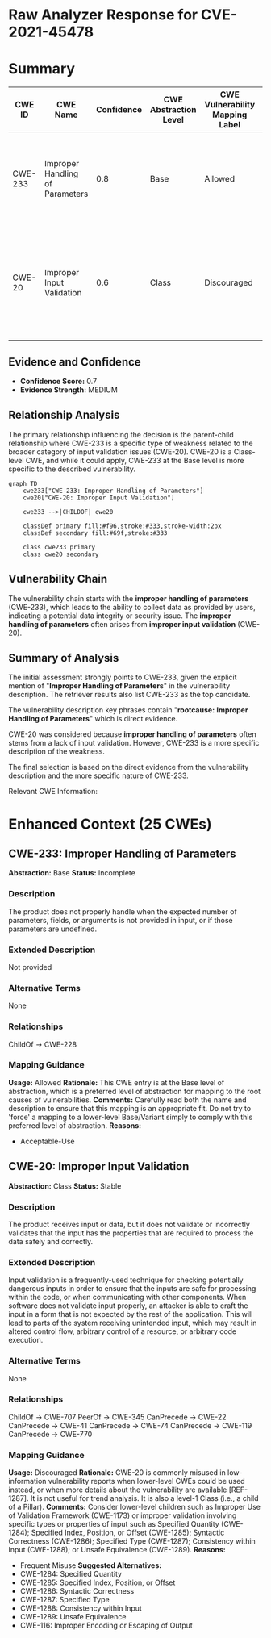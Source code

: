 # Raw Analyzer Response for CVE-2021-45478

# Summary
| CWE ID  | CWE Name  | Confidence | CWE Abstraction Level | CWE Vulnerability Mapping Label | CWE-Vulnerability Mapping Notes |
|--------------|-------------------------------------------------------------------------------------------------------|------------------|-------------------------------|-----------------------------------|------------------------------------------------------------------------------------------------------------------------------|
| CWE-233 | Improper Handling of Parameters | 0.8 | Base | Allowed | Primary CWE. The vulnerability description explicitly mentions "Improper Handling of Parameters." |
| CWE-20 | Improper Input Validation | 0.6 | Class | Discouraged | Secondary CWE. While the primary issue is parameter handling, it often stems from a lack of proper input validation.|

## Evidence and Confidence

*   **Confidence Score:** 0.7
*   **Evidence Strength:** MEDIUM

## Relationship Analysis
The primary relationship influencing the decision is the parent-child relationship where CWE-233 is a specific type of weakness related to the broader category of input validation issues (CWE-20). CWE-20 is a Class-level CWE, and while it could apply, CWE-233 at the Base level is more specific to the described vulnerability.

```mermaid
graph TD
    cwe233["CWE-233: Improper Handling of Parameters"]
    cwe20["CWE-20: Improper Input Validation"]
    
    cwe233 -->|CHILDOF| cwe20
    
    classDef primary fill:#f96,stroke:#333,stroke-width:2px
    classDef secondary fill:#69f,stroke:#333
    
    class cwe233 primary
    class cwe20 secondary
```

## Vulnerability Chain
The vulnerability chain starts with the **improper handling of parameters** (CWE-233), which leads to the ability to collect data as provided by users, indicating a potential data integrity or security issue. The **improper handling of parameters** often arises from **improper input validation** (CWE-20).

## Summary of Analysis
The initial assessment strongly points to CWE-233, given the explicit mention of "**Improper Handling of Parameters**" in the vulnerability description. The retriever results also list CWE-233 as the top candidate.

The vulnerability description key phrases contain "**rootcause:** **Improper Handling of Parameters**" which is direct evidence.

CWE-20 was considered because **improper handling of parameters** often stems from a lack of input validation. However, CWE-233 is a more specific description of the weakness.

The final selection is based on the direct evidence from the vulnerability description and the more specific nature of CWE-233.

Relevant CWE Information:

# Enhanced Context (25 CWEs)

## CWE-233: Improper Handling of Parameters
**Abstraction:** Base
**Status:** Incomplete

### Description
The product does not properly handle when the expected number of parameters, fields, or arguments is not provided in input, or if those parameters are undefined.

### Extended Description
Not provided

### Alternative Terms
None

### Relationships
ChildOf -> CWE-228

### Mapping Guidance
**Usage:** Allowed
**Rationale:** This CWE entry is at the Base level of abstraction, which is a preferred level of abstraction for mapping to the root causes of vulnerabilities.
**Comments:** Carefully read both the name and description to ensure that this mapping is an appropriate fit. Do not try to 'force' a mapping to a lower-level Base/Variant simply to comply with this preferred level of abstraction.
**Reasons:**
- Acceptable-Use

## CWE-20: Improper Input Validation
**Abstraction:** Class
**Status:** Stable

### Description
The product receives input or data, but it does
        not validate or incorrectly validates that the input has the
        properties that are required to process the data safely and
        correctly.

### Extended Description
Input validation is a frequently-used technique for checking potentially dangerous inputs in order to ensure that the inputs are safe for processing within the code, or when communicating with other components. When software does not validate input properly, an attacker is able to craft the input in a form that is not expected by the rest of the application. This will lead to parts of the system receiving unintended input, which may result in altered control flow, arbitrary control of a resource, or arbitrary code execution.

### Alternative Terms
None

### Relationships
ChildOf -> CWE-707
PeerOf -> CWE-345
CanPrecede -> CWE-22
CanPrecede -> CWE-41
CanPrecede -> CWE-74
CanPrecede -> CWE-119
CanPrecede -> CWE-770

### Mapping Guidance
**Usage:** Discouraged
**Rationale:** CWE-20 is commonly misused in low-information vulnerability reports when lower-level CWEs could be used instead, or when more details about the vulnerability are available [REF-1287]. It is not useful for trend analysis. It is also a level-1 Class (i.e., a child of a Pillar).
**Comments:** Consider lower-level children such as Improper Use of Validation Framework (CWE-1173) or improper validation involving specific types or properties of input such as Specified Quantity (CWE-1284); Specified Index, Position, or Offset (CWE-1285); Syntactic Correctness (CWE-1286); Specified Type (CWE-1287); Consistency within Input (CWE-1288); or Unsafe Equivalence (CWE-1289).
**Reasons:**
- Frequent Misuse
**Suggested Alternatives:**
- CWE-1284: Specified Quantity
- CWE-1285: Specified Index, Position, or Offset
- CWE-1286: Syntactic Correctness
- CWE-1287: Specified Type
- CWE-1288: Consistency within Input
- CWE-1289: Unsafe Equivalence
- CWE-116: Improper Encoding or Escaping of Output